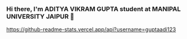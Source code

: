 ### Hi there, I'm ADITYA VIKRAM GUPTA student at MANIPAL UNIVERSITY JAIPUR 👋


<!--
**guptaadi123/guptaadi123** is a ✨ _special_ ✨ repository because its `README.md` (this file) appears on your GitHub profile.

Here are some ideas to get you started:

-🔭 I’m currently Working on a [INTEGERATING MULTIPLE TECHONOLOGY]
-🌱 I’m currently learning New Technologies
-👯 I’m looking to collaborate with other Content Creators
-🥅 2020 and 2021 Goals: Learning and Exploring Multiple Technologies
-⚡ Fact: I love to learn new things and Newer Technologies...
-💬 Ask me about anything you have in you ming love to connect with you ...
-📫 How to reach me: Linkedin:-https://www.linkedin.com/in/aditya-gupta-695252194 ...
-⚡ Fun fact: Banging your head against a wall for one hour burns 150 calories...
-->
https://github-readme-stats.vercel.app/api?username=guptaadi123
